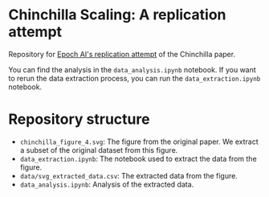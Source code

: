 # Chinchilla Scaling: A replication attempt

Repository for [Epoch AI's replication attempt](https://epochai.org/blog/chinchilla-scaling-a-replication-attempt) of the Chinchilla paper.

You can find the analysis in the `data_analysis.ipynb` notebook. If you want to rerun the data extraction process, you can run the `data_extraction.ipynb` notebook.

# Repository structure

  * `chinchilla_figure_4.svg`: The figure from the original paper. We extract a subset of the original dataset from this figure.
  * `data_extraction.ipynb`: The notebook used to extract the data from the figure.
  * `data/svg_extracted_data.csv`: The extracted data from the figure.
  * `data_analysis.ipynb`: Analysis of the extracted data.
